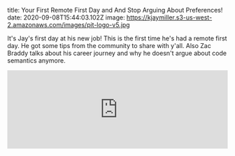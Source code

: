 title: Your First Remote First Day and And Stop Arguing About Preferences!
date: 2020-09-08T15:44:03.102Z
image: https://kjaymiller.s3-us-west-2.amazonaws.com/images/pit-logo-v5.jpg


It's Jay's first day at his new job! This is the first time he's had a remote first day. He got some tips from the community to share with y'all. Also Zac Braddy talks about his career journey and why he doesn't argue about code semantics anymore.

<iframe width="100%" height="180" frameborder="no" scrolling="no" seamless src="https://share.transistor.fm/e/8db4b73c"></iframe>
